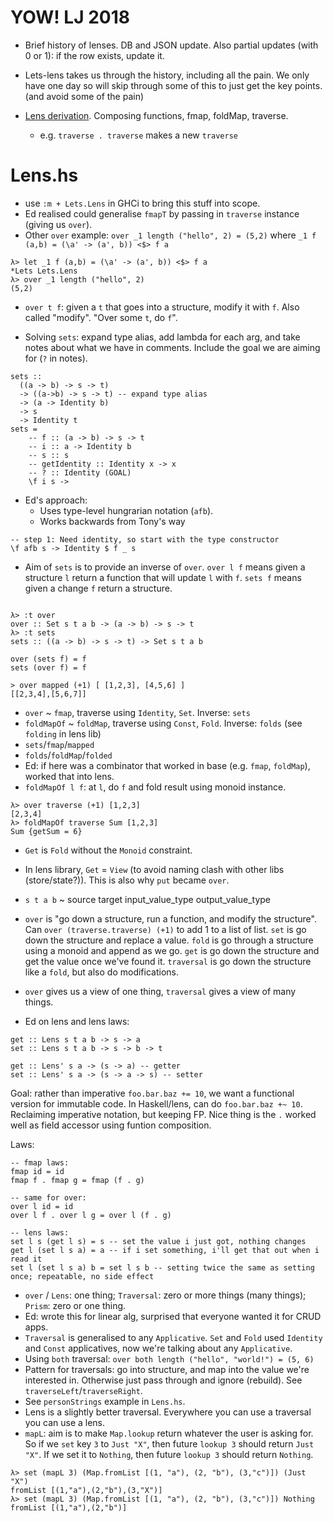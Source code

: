 # YOW! LJ 2018

* Brief history of lenses. DB and JSON update. Also partial updates (with 0 or 1): if the row exists, update it.

* Lets-lens takes us through the history, including all the pain. We only have one day so will skip through some of this to just get the key points. (and avoid some of the pain)

* [Lens derivation](https://github.com/ekmett/lens/wiki/Derivation). Composing functions, fmap, foldMap, traverse.
    - e.g. `traverse . traverse` makes a new `traverse`

# Lens.hs

* use `:m + Lets.Lens` in GHCi to bring this stuff into scope.
* Ed realised could generalise `fmapT` by passing in `traverse` instance (giving us `over`).
* Other `over` example: `over _1 length ("hello", 2) = (5,2)` where `_1 f (a,b) = (\a' -> (a', b)) <$> f a`

```
λ> let _1 f (a,b) = (\a' -> (a', b)) <$> f a
*Lets Lets.Lens
λ> over _1 length ("hello", 2)
(5,2)
```

* `over t f`: given a `t` that goes into a structure, modify it with `f`. Also called "modify". "Over some `t`, do `f`".

* Solving `sets`: expand type alias, add lambda for each arg, and take notes about what we have in comments. Include the goal we are aiming for (`?` in notes).

```
sets ::
  ((a -> b) -> s -> t)
  -> ((a->b) -> s -> t) -- expand type alias
  -> (a -> Identity b)
  -> s
  -> Identity t
sets =
    -- f :: (a -> b) -> s -> t
    -- i :: a -> Identity b
    -- s :: s
    -- getIdentity :: Identity x -> x
    -- ? :: Identity (GOAL)
    \f i s -> 
```

* Ed's approach:
    - Uses type-level hungrarian notation (`afb`).
    - Works backwards from Tony's way

```
-- step 1: Need identity, so start with the type constructor
\f afb s -> Identity $ f _ s
```

* Aim of `sets` is to provide an inverse of `over`. `over l f` means given a structure `l` return a function that will update `l` with `f`. `sets f` means given a change `f` return a structure.

```

λ> :t over
over :: Set s t a b -> (a -> b) -> s -> t
λ> :t sets
sets :: ((a -> b) -> s -> t) -> Set s t a b
```

```
over (sets f) = f
sets (over f) = f
```

```
> over mapped (+1) [ [1,2,3], [4,5,6] ]
[[2,3,4],[5,6,7]]
```

* `over` ~ `fmap`, traverse using `Identity`, `Set`. Inverse: `sets`
* `foldMapOf` ~ `foldMap`, traverse using `Const`, `Fold`. Inverse: `folds` (see `folding` in lens lib)
* `sets`/`fmap`/`mapped`
* `folds`/`foldMap`/`folded`
* Ed: if here was a combinator that worked in base (e.g. `fmap`, `foldMap`), worked that into lens.
* `foldMapOf l f`: at `l`, do `f` and fold result using monoid instance.

```
λ> over traverse (+1) [1,2,3]
[2,3,4]
λ> foldMapOf traverse Sum [1,2,3]
Sum {getSum = 6}
```

* `Get` is `Fold` without the `Monoid` constraint.
* In lens library, `Get` = `View` (to avoid naming clash with other libs (store/state?)). This is also why `put` became `over`.
* `s t a b` ~ source target input_value_type output_value_type

* `over` is "go down a structure, run a function, and modify the structure". Can `over (traverse.traverse) (+1)` to add 1 to a list of list. `set` is go down the structure and replace a value. `fold` is go through a structure using a monoid and append as we go. `get` is go down the structure and get the value once we've found it. `traversal` is go down the structure like a `fold`, but also do modifications. 
* `over` gives us a view of one thing, `traversal` gives a view of many things.

* Ed on lens and lens laws:

```
get :: Lens s t a b -> s -> a
set :: Lens s t a b -> s -> b -> t

get :: Lens' s a -> (s -> a) -- getter
set :: Lens' s a -> (s -> a -> s) -- setter
```

Goal: rather than imperative `foo.bar.baz += 10`, we want a functional version for immutable code. In Haskell/lens, can do `foo.bar.baz +~ 10`. Reclaiming imperative notation, but keeping FP. Nice thing is the `.` worked well as field accessor using funtion composition.

Laws:

```
-- fmap laws:
fmap id = id
fmap f . fmap g = fmap (f . g)

-- same for over:
over l id = id
over l f . over l g = over l (f . g)

-- lens laws:
set l s (get l s) = s -- set the value i just got, nothing changes
get l (set l s a) = a -- if i set something, i'll get that out when i read it
set l (set l s a) b = set l s b -- setting twice the same as setting once; repeatable, no side effect
```

* `over` / `Lens`: one thing; `Traversal`: zero or more things (many things); `Prism`: zero or one thing.
* Ed: wrote this for linear alg, surprised that everyone wanted it for CRUD apps.
* `Traversal` is generalised to any `Applicative`. `Set` and `Fold` used `Identity` and `Const` applicatives, now we're talking about any `Applicative`.
* Using `both` traversal: `over both length ("hello", "world!") = (5, 6)`
* Pattern for traversals: go into structure, and map into the value we're interested in. Otherwise just pass through and ignore (rebuild). See `traverseLeft`/`traverseRight`.
* See `personStrings` example in `Lens.hs`.
* Lens is a slightly better traversal. Everywhere you can use a traversal you can use a lens.
* `mapL`: aim is to make `Map.lookup` return whatever the user is asking for. So if we `set` key `3` to `Just "X"`, then future `lookup 3`  should return `Just "X"`. If we set it to `Nothing`, then future `lookup 3` should return `Nothing`.

```
λ> set (mapL 3) (Map.fromList [(1, "a"), (2, "b"), (3,"c")]) (Just "X")
fromList [(1,"a"),(2,"b"),(3,"X")]
λ> set (mapL 3) (Map.fromList [(1, "a"), (2, "b"), (3,"c")]) Nothing
fromList [(1,"a"),(2,"b")]
```


